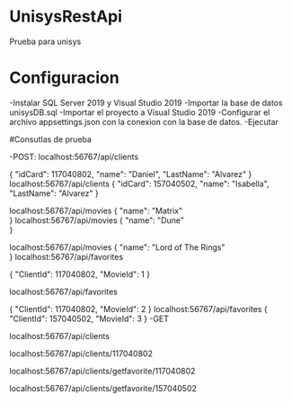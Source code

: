 # UnisysRestApi
 Prueba para unisys

# Configuracion
-Instalar SQL Server 2019 y Visual Studio 2019
-Importar la base de datos unisysDB.sql
-Importar el proyecto a Visual Studio 2019
-Configurar el archivo appsettings.json con la conexion con la base de datos.
-Ejecutar

#Consutlas de prueba

-POST:
 localhost:56767/api/clients

{
    "idCard": 117040802,
    "name": "Daniel",
    "LastName": "Alvarez"
}
localhost:56767/api/clients
{
    "idCard": 157040502,
    "name": "Isabella",
    "LastName": "Alvarez"
}

localhost:56767/api/movies
{
    "name": "Matrix"   
}
localhost:56767/api/movies
{
    "name": "Dune"   
}

localhost:56767/api/movies
{
    "name": "Lord of The Rings"   
}
localhost:56767/api/favorites

{
    "ClientId": 117040802,
    "MovieId": 1
}

localhost:56767/api/favorites

{
    "ClientId": 117040802,
    "MovieId": 2
}
localhost:56767/api/favorites
{
    "ClientId": 157040502,
    "MovieId": 3
}
-GET

localhost:56767/api/clients

localhost:56767/api/clients/117040802

localhost:56767/api/clients/getfavorite/117040802

localhost:56767/api/clients/getfavorite/157040502
